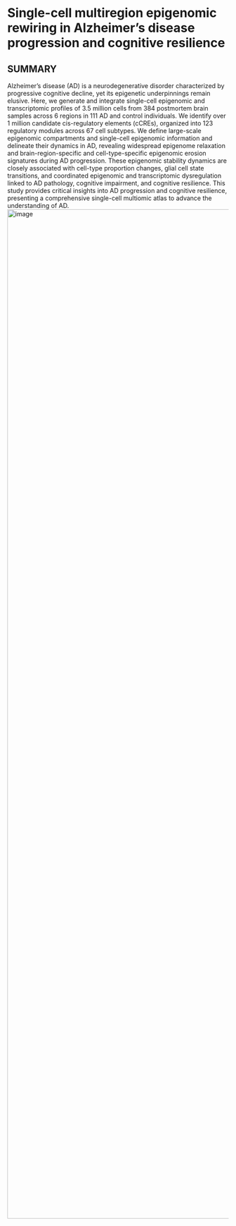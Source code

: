 # Single-cell multiregion epigenomic rewiring in Alzheimer’s disease progression and cognitive resilience
## SUMMARY
Alzheimer’s disease (AD) is a neurodegenerative disorder characterized by progressive cognitive decline, yet its epigenetic underpinnings remain elusive. Here, we generate and integrate single-cell epigenomic and transcriptomic profiles of 3.5 million cells from 384 postmortem brain samples across 6 regions in 111 AD and control individuals. We identify over 1 million candidate cis-regulatory elements (cCREs), organized into 123 regulatory modules across 67 cell subtypes. We define large-scale epigenomic compartments and single-cell epigenomic information and delineate their dynamics in AD, revealing widespread epigenome relaxation and brain-region-specific and cell-type-specific epigenomic erosion signatures during AD progression. These epigenomic stability dynamics are closely associated with cell-type proportion changes, glial cell state transitions, and coordinated epigenomic and transcriptomic dysregulation linked to AD pathology, cognitive impairment, and cognitive resilience. This study provides critical insights into AD progression and cognitive resilience, presenting a comprehensive single-cell multiomic atlas to advance the understanding of AD.
<img width="2292" height="2292" alt="image" src="https://github.com/user-attachments/assets/40cb6a9c-3ad5-46dc-8a82-5783a48bdb68" />
